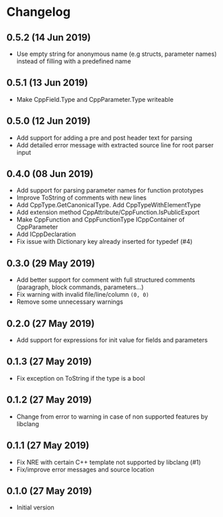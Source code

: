 # Changelog

## 0.5.2 (14 Jun 2019)
- Use empty string for anonymous name (e.g structs, parameter names) instead of filling with a predefined name

## 0.5.1 (13 Jun 2019)
- Make CppField.Type and CppParameter.Type writeable

## 0.5.0 (12 Jun 2019)
- Add support for adding a pre and post header text for parsing
- Add detailed error message with extracted source line for root parser input

## 0.4.0 (08 Jun 2019)
- Add support for parsing parameter names for function prototypes
- Improve ToString of comments with new lines
- Add CppType.GetCanonicalType. Add CppTypeWithElementType
- Add extension method CppAttribute/CppFunction.IsPublicExport
- Make CppFunction and CppFunctionType ICppContainer of CppParameter
- Add ICppDeclaration
- Fix issue with Dictionary key already inserted for typedef (#4)

## 0.3.0 (29 May 2019)
- Add better support for comment with full structured comments (paragraph, block commands, parameters...)
- Fix warning with invalid file/line/column `(0, 0)`
- Remove some unnecessary warnings

## 0.2.0 (27 May 2019)
- Add support for expressions for init value for fields and parameters

## 0.1.3 (27 May 2019)
- Fix exception on ToString if the type is a bool

## 0.1.2 (27 May 2019)
- Change from error to warning in case of non supported features by libclang

## 0.1.1 (27 May 2019)
- Fix NRE with certain C++ template not supported by libclang (#1)
- Fix/improve error messages and source location

## 0.1.0 (27 May 2019)
- Initial version

